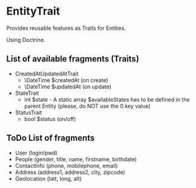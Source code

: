 # EntityTrait

Provides reusable features as Traits for Entities.

Using Doctrine.

## List of available fragments (Traits)

* CreatedAtUpdatedAtTrait
    * \DateTime $createdAt (on create)
    * \DateTime $updatedAt (on update)
* StateTrait
    * int $state - A static array $availableStates has to be defined in the parent Entity (please, do NOT use the 0 key value)
* StatusTrait
    * bool $status (on/off)

## ToDo List of fragments

* User (login/pwd)
* People (gender, title, name, firstname, birthdate)
* ContactInfo (phone, mobilephone, email)
* Address (address1, address2, city, zipcode)
* Geolocation (latt, long, alt)
